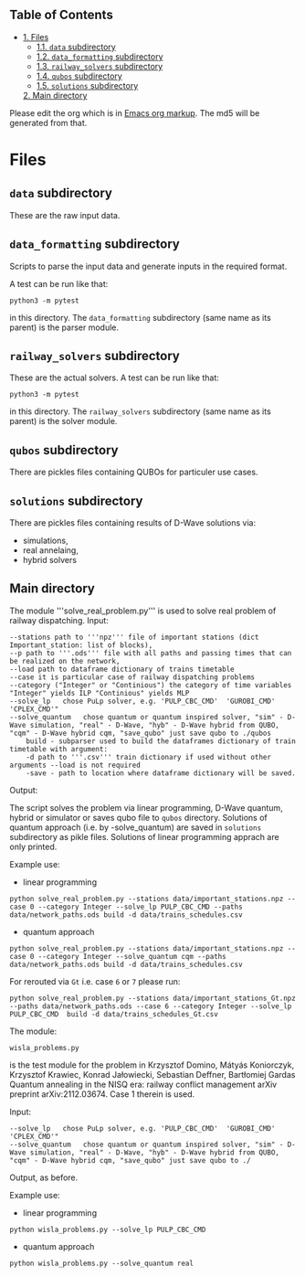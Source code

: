 <div id="table-of-contents">
<h2>Table of Contents</h2>
<div id="text-table-of-contents">
<ul>
<li><a href="#sec-1">1. Files</a>
<ul>
<li><a href="#sec-1-1">1.1. <code>data</code> subdirectory</a></li>
<li><a href="#sec-1-2">1.2. <code>data_formatting</code> subdirectory</a></li>
<li><a href="#sec-1-3">1.3. <code>railway_solvers</code> subdirectory</a></li>
<li><a href="#sec-1-4">1.4. <code>qubos</code> subdirectory</a></li>
<li><a href="#sec-1-4">1.5. <code>solutions</code> subdirectory</a></li>
</ul>
</li><a href="#sec-2">2. Main directory</a>
</ul>
</div>
</div>


Please edit the org which is in [Emacs org markup](https://orgmode.org/guide/Markup.html). The md5 will be
generated from that.

# Files<a id="sec-1" name="sec-1"></a>

## `data` subdirectory<a id="sec-1-1" name="sec-1-1"></a>

These are the raw input data.

## `data_formatting` subdirectory<a id="sec-1-2" name="sec-1-2"></a>

Scripts to parse the input data and generate inputs in the required
format.


A test can be run like that:

    python3 -m pytest

in this directory. The `data_formatting` subdirectory (same name as
its parent) is the parser module.

## `railway_solvers` subdirectory<a id="sec-1-3" name="sec-1-3"></a>

These are the actual solvers. A test can be run like that:

    python3 -m pytest

in this directory. The `railway_solvers` subdirectory (same name as
its parent) is the solver module.


## `qubos` subdirectory<a id="sec-1-4" name="sec-1-4"></a>

There are pickles files containing QUBOs for particuler use cases. 

## `solutions` subdirectory<a id="sec-1-5" name="sec-1-5"></a>

There are pickles files containing results of D-Wave solutions via:
- simulations, 
- real annelaing,
- hybrid solvers

## Main directory<a id="sec-2" name="sec-2"></a>
The module '''solve_real_problem.py''' is used to solve real problem of railway dispatching.
Input:
```
--stations path to '''npz''' file of important stations (dict Important_station: list of blocks),
--p path to '''.ods''' file with all paths and passing times that can be realized on the network,
--load path to dataframe dictionary of trains timetable
--case it is particular case of railway dispatching problems
--category ("Integer" or "Continious") the category of time variables "Integer" yields ILP "Continious" yields MLP
--solve_lp   chose PuLp solver, e.g. 'PULP_CBC_CMD'  'GUROBI_CMD' 'CPLEX_CMD'"  
--solve_quantum   chose quantum or quantum inspired solver, "sim" - D-Wave simulation, "real" - D-Wave, "hyb" - D-Wave hybrid from QUBO, "cqm" - D-Wave hybrid cqm, "save_qubo" just save qubo to ./qubos
    build - subparser used to build the dataframes dictionary of train timetable with argument:
    -d path to '''.csv''' train dictionary if used without other arguments --load is not required
    -save - path to location where dataframe dictionary will be saved.
```
Output:

The script solves the problem via linear programming, D-Wave quantum, hybrid or simulator or saves qubo file to ```qubos``` directory. Solutions
of quantum approach (i.e. by -solve_quantum) are saved in ```solutions``` subdirectory as pikle files. Solutions of linear programming apprach are only printed.


Example use:

- linear programming
```
python solve_real_problem.py --stations data/important_stations.npz --case 0 --category Integer --solve_lp PULP_CBC_CMD --paths data/network_paths.ods build -d data/trains_schedules.csv
```
- quantum approach
```
python solve_real_problem.py --stations data/important_stations.npz --case 0 --category Integer --solve_quantum cqm --paths data/network_paths.ods build -d data/trains_schedules.csv
```

For rerouted via ```Gt``` i.e. case ```6``` or ```7``` please run:

```
python solve_real_problem.py --stations data/important_stations_Gt.npz --paths data/network_paths.ods --case 6 --category Integer --solve_lp PULP_CBC_CMD  build -d data/trains_schedules_Gt.csv
```

The module:
```
wisla_problems.py 
```
is the test module for the problem in Krzysztof Domino, Mátyás Koniorczyk, Krzysztof Krawiec, Konrad Jałowiecki, Sebastian Deffner, Bartłomiej Gardas
Quantum annealing in the NISQ era: railway conflict management arXiv preprint arXiv:2112.03674.
Case 1 therein is used.

Input:
```
--solve_lp   chose PuLp solver, e.g. 'PULP_CBC_CMD'  'GUROBI_CMD' 'CPLEX_CMD'"  
--solve_quantum   chose quantum or quantum inspired solver, "sim" - D-Wave simulation, "real" - D-Wave, "hyb" - D-Wave hybrid from QUBO, "cqm" - D-Wave hybrid cqm, "save_qubo" just save qubo to ./
```

Output, as before.

Example use:

- linear programming
```
python wisla_problems.py --solve_lp PULP_CBC_CMD
```
- quantum approach
```
python wisla_problems.py --solve_quantum real
```
